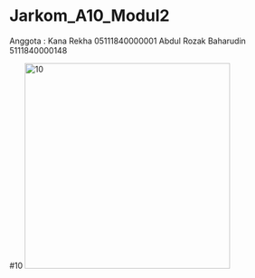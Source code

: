 # Jarkom_A10_Modul2

Anggota :
Kana Rekha 05111840000001
Abdul Rozak Baharudin 5111840000148	

#10
<img width="363" alt="10" src="https://user-images.githubusercontent.com/57948206/99141436-dfa78f80-267d-11eb-9058-1f6d3e0d1a62.PNG">

